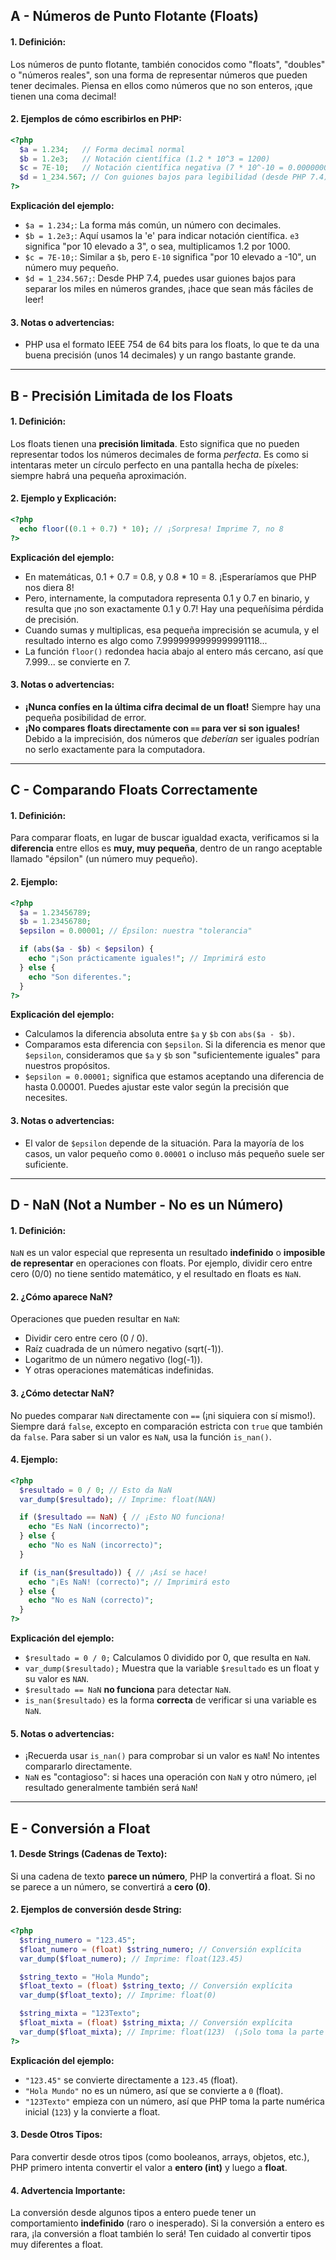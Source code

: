 ## A - Números de Punto Flotante (Floats)

#### 1. **Definición:**

Los números de punto flotante, también conocidos como "floats", "doubles" o "números reales", son una forma de representar números que pueden tener decimales. Piensa en ellos como números que no son enteros, ¡que tienen una coma decimal!

#### 2. **Ejemplos de cómo escribirlos en PHP:**

```php
<?php
  $a = 1.234;   // Forma decimal normal
  $b = 1.2e3;   // Notación científica (1.2 * 10^3 = 1200)
  $c = 7E-10;   // Notación científica negativa (7 * 10^-10 = 0.0000000007)
  $d = 1_234.567; // Con guiones bajos para legibilidad (desde PHP 7.4)
?>
```

**Explicación del ejemplo:**

- `$a = 1.234;`: La forma más común, un número con decimales.
- `$b = 1.2e3;`: Aquí usamos la 'e' para indicar notación científica. `e3` significa "por 10 elevado a 3", o sea, multiplicamos 1.2 por 1000.
- `$c = 7E-10;`: Similar a `$b`, pero `E-10` significa "por 10 elevado a -10", un número muy pequeño.
- `$d = 1_234.567;`: Desde PHP 7.4, puedes usar guiones bajos para separar los miles en números grandes, ¡hace que sean más fáciles de leer!

#### 3. **Notas o advertencias:**

- PHP usa el formato IEEE 754 de 64 bits para los floats, lo que te da una buena precisión (unos 14 decimales) y un rango bastante grande.

---

## B - Precisión Limitada de los Floats

#### 1. **Definición:**

Los floats tienen una **precisión limitada**. Esto significa que no pueden representar todos los números decimales de forma _perfecta_. Es como si intentaras meter un círculo perfecto en una pantalla hecha de píxeles: siempre habrá una pequeña aproximación.

#### 2. **Ejemplo y Explicación:**

```php
<?php
  echo floor((0.1 + 0.7) * 10); // ¡Sorpresa! Imprime 7, no 8
?>
```

**Explicación del ejemplo:**

- En matemáticas, 0.1 + 0.7 = 0.8, y 0.8 \* 10 = 8. ¡Esperaríamos que PHP nos diera 8!
- Pero, internamente, la computadora representa 0.1 y 0.7 en binario, y resulta que ¡no son exactamente 0.1 y 0.7! Hay una pequeñísima pérdida de precisión.
- Cuando sumas y multiplicas, esa pequeña imprecisión se acumula, y el resultado interno es algo como 7.9999999999999991118...
- La función `floor()` redondea hacia abajo al entero más cercano, así que 7.999... se convierte en 7.

#### 3. **Notas o advertencias:**

- **¡Nunca confíes en la última cifra decimal de un float!** Siempre hay una pequeña posibilidad de error.
- **¡No compares floats directamente con `==` para ver si son iguales!** Debido a la imprecisión, dos números que _deberían_ ser iguales podrían no serlo exactamente para la computadora.

---

## C - Comparando Floats Correctamente

#### 1. **Definición:**

Para comparar floats, en lugar de buscar igualdad exacta, verificamos si la **diferencia** entre ellos es **muy, muy pequeña**, dentro de un rango aceptable llamado "épsilon" (un número muy pequeño).

#### 2. **Ejemplo:**

```php
<?php
  $a = 1.23456789;
  $b = 1.23456780;
  $epsilon = 0.00001; // Épsilon: nuestra "tolerancia"

  if (abs($a - $b) < $epsilon) {
    echo "¡Son prácticamente iguales!"; // Imprimirá esto
  } else {
    echo "Son diferentes.";
  }
?>
```

**Explicación del ejemplo:**

- Calculamos la diferencia absoluta entre `$a` y `$b` con `abs($a - $b)`.
- Comparamos esta diferencia con `$epsilon`. Si la diferencia es menor que `$epsilon`, consideramos que `$a` y `$b` son "suficientemente iguales" para nuestros propósitos.
- `$epsilon = 0.00001;` significa que estamos aceptando una diferencia de hasta 0.00001. Puedes ajustar este valor según la precisión que necesites.

#### 3. **Notas o advertencias:**

- El valor de `$epsilon` depende de la situación. Para la mayoría de los casos, un valor pequeño como `0.00001` o incluso más pequeño suele ser suficiente.

---

## D - NaN (Not a Number - No es un Número)

#### 1. **Definición:**

`NaN` es un valor especial que representa un resultado **indefinido** o **imposible de representar** en operaciones con floats. Por ejemplo, dividir cero entre cero (0/0) no tiene sentido matemático, y el resultado en floats es `NaN`.

#### 2. **¿Cómo aparece NaN?**

Operaciones que pueden resultar en `NaN`:

- Dividir cero entre cero (0 / 0).
- Raíz cuadrada de un número negativo (sqrt(-1)).
- Logaritmo de un número negativo (log(-1)).
- Y otras operaciones matemáticas indefinidas.

#### 3. **¿Cómo detectar NaN?**

No puedes comparar `NaN` directamente con `==` (¡ni siquiera con sí mismo!). Siempre dará `false`, excepto en comparación estricta con `true` que también da `false`. Para saber si un valor es `NaN`, usa la función `is_nan()`.

#### 4. **Ejemplo:**

```php
<?php
  $resultado = 0 / 0; // Esto da NaN
  var_dump($resultado); // Imprime: float(NAN)

  if ($resultado == NaN) { // ¡Esto NO funciona!
    echo "Es NaN (incorrecto)";
  } else {
    echo "No es NaN (incorrecto)";
  }

  if (is_nan($resultado)) { // ¡Así se hace!
    echo "¡Es NaN! (correcto)"; // Imprimirá esto
  } else {
    echo "No es NaN (correcto)";
  }
?>
```

**Explicación del ejemplo:**

- `$resultado = 0 / 0;` Calculamos 0 dividido por 0, que resulta en `NaN`.
- `var_dump($resultado);` Muestra que la variable `$resultado` es un float y su valor es `NAN`.
- `$resultado == NaN` **no funciona** para detectar `NaN`.
- `is_nan($resultado)` es la forma **correcta** de verificar si una variable es `NaN`.

#### 5. **Notas o advertencias:**

- ¡Recuerda usar `is_nan()` para comprobar si un valor es `NaN`! No intentes compararlo directamente.
- `NaN` es "contagioso": si haces una operación con `NaN` y otro número, ¡el resultado generalmente también será `NaN`!

---

## E - Conversión a Float

#### 1. **Desde Strings (Cadenas de Texto):**

Si una cadena de texto **parece un número**, PHP la convertirá a float. Si no se parece a un número, se convertirá a **cero (0)**.

#### 2. **Ejemplos de conversión desde String:**

```php
<?php
  $string_numero = "123.45";
  $float_numero = (float) $string_numero; // Conversión explícita
  var_dump($float_numero); // Imprime: float(123.45)

  $string_texto = "Hola Mundo";
  $float_texto = (float) $string_texto; // Conversión explícita
  var_dump($float_texto); // Imprime: float(0)

  $string_mixta = "123Texto";
  $float_mixta = (float) $string_mixta; // Conversión explícita
  var_dump($float_mixta); // Imprime: float(123)  (¡Solo toma la parte numérica inicial!)
?>
```

**Explicación del ejemplo:**

- `"123.45"` se convierte directamente a `123.45` (float).
- `"Hola Mundo"` no es un número, así que se convierte a `0` (float).
- `"123Texto"` empieza con un número, así que PHP toma la parte numérica inicial (`123`) y la convierte a float.

#### 3. **Desde Otros Tipos:**

Para convertir desde otros tipos (como booleanos, arrays, objetos, etc.), PHP primero intenta convertir el valor a **entero (int)** y luego a **float**.

#### 4. **Advertencia Importante:**

La conversión desde algunos tipos a entero puede tener un comportamiento **indefinido** (raro o inesperado). Si la conversión a entero es rara, ¡la conversión a float también lo será! Ten cuidado al convertir tipos muy diferentes a float.
